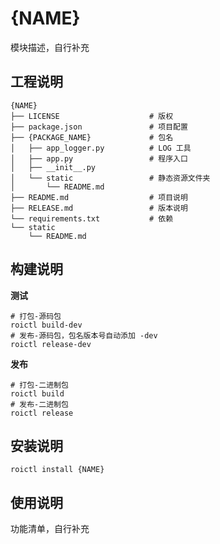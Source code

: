 # {NAME}

模块描述，自行补充


## 工程说明

```
{NAME}
├── LICENSE                    # 版权
├── package.json               # 项目配置
├── {PACKAGE_NAME}             # 包名
│   ├── app_logger.py          # LOG 工具
│   ├── app.py                 # 程序入口
│   ├── __init__.py            
│   └── static                 # 静态资源文件夹
│       └── README.md
├── README.md                  # 项目说明
├── RELEASE.md                 # 版本说明
└── requirements.txt           # 依赖
└── static
    └── README.md
```

## 构建说明


**测试**

```
# 打包-源码包
roictl build-dev
# 发布-源码包，包名版本号自动添加 -dev
roictl release-dev 
```

**发布**

```
# 打包-二进制包
roictl build
# 发布-二进制包
roictl release
```

## 安装说明

```
roictl install {NAME}
```

## 使用说明

功能清单，自行补充
